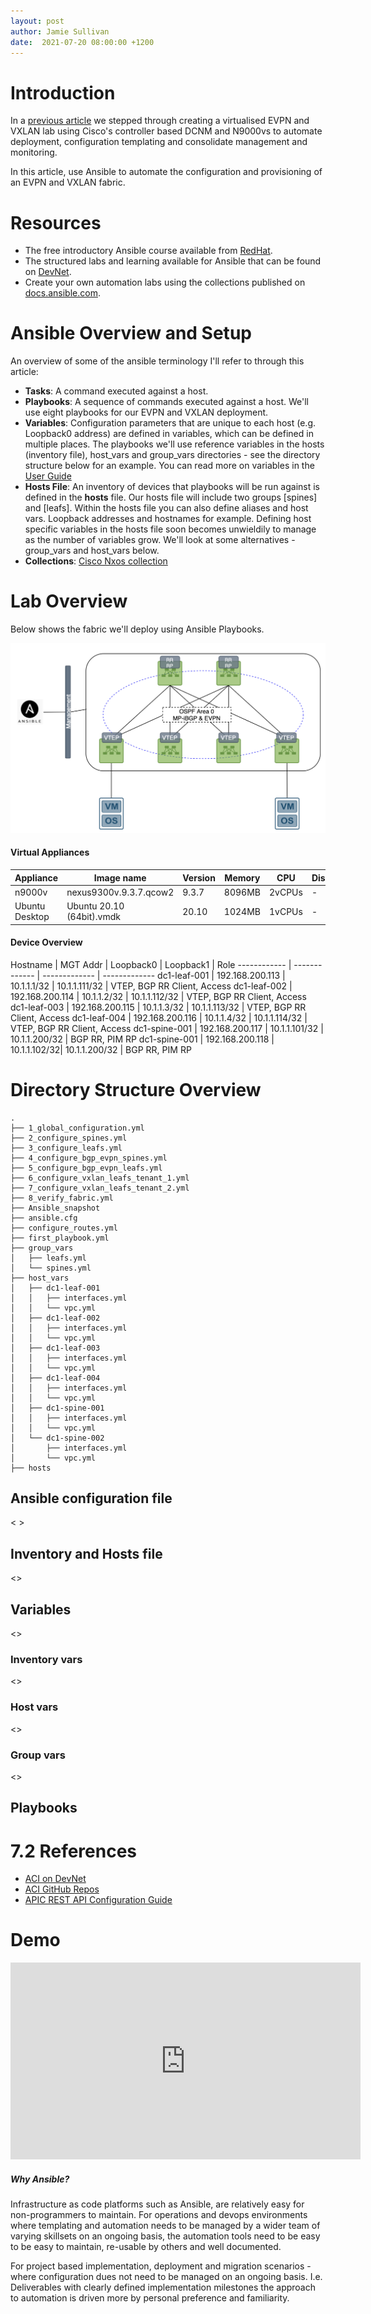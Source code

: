 ```yaml
---
layout: post
author: Jamie Sullivan
date:  2021-07-20 08:00:00 +1200
---
```


# Introduction

In a [previous article](https://j-sulliman.github.io/2021/05/04/Part-3.1-DCNM-Lab-Building-a-Multidomain-Dashboard-with-Cisco-APIs-and-Grafana.html) we stepped through creating a virtualised EVPN and VXLAN lab using Cisco's controller based DCNM and N9000vs to automate deployment, configuration templating and consolidate management and monitoring.

In this article, use Ansible to automate the configuration and provisioning of an EVPN and VXLAN fabric.








# Resources
* The free introductory Ansible course available from [RedHat](https://www.redhat.com/en/blog/new-free-ansible-course).
* The structured labs and learning available for Ansible that can be found on [DevNet](https://developer.cisco.com/automation-ansible/).  
* Create your own automation labs using the collections published on [docs.ansible.com](https://docs.ansible.com/ansible/latest/collections/cisco/index.html).

# Ansible Overview and Setup

An overview of some of the ansible terminology I'll refer to through this article:

* **Tasks**: A command executed against a host.
* **Playbooks**: A sequence of commands executed against a host. We'll use eight playbooks for our EVPN and VXLAN deployment.
* **Variables**:  Configuration parameters that are unique to each host (e.g. Loopback0 address) are defined in variables, which can be defined in multiple places.  The playbooks we'll use reference variables in the hosts (inventory file), host_vars and group_vars directories - see the directory structure below for an example.  You can read more on variables in the [User Guide](https://docs.ansible.com/ansible/latest/user_guide/playbooks_variables.html#ansible-variable-precedence)
* **Hosts File**:  An inventory of devices that playbooks will be run against is defined in the **hosts** file.  Our hosts file will include two groups [spines] and [leafs].  Within the hosts file you can also define aliases and host vars.  Loopback addresses and hostnames for example.  Defining host specific variables in the hosts file soon becomes unwieldily to manage as the number of variables grow.  We'll look at some alternatives - group_vars and host_vars below.
* **Collections**: [Cisco Nxos collection](https://docs.ansible.com/ansible/latest/collections/cisco/nxos/index.html#plugins-in-cisco-nxos)

# Lab Overview


Below shows the fabric we'll deploy using Ansible Playbooks.

![ACI Dashboard](https://github.com/j-sulliman/j-sulliman.github.io/blob/master/images/Anisble_EVPN_VXLAN.png?raw=true)


#### Virtual Appliances

Appliance | Image name | Version | Memory | CPU | Disk | Qty
------------ | ------------- | ------------- | ------------- | ------------- | ------------- | -------------
n9000v | nexus9300v.9.3.7.qcow2 | 9.3.7 | 8096MB | 2vCPUs | - | 6
Ubuntu Desktop | Ubuntu 20.10 (64bit).vmdk | 20.10 | 1024MB | 1vCPUs | - | 3



#### Device Overview

Hostname | MGT Addr | Loopback0 | Loopback1 | Role
------------ | ------------- | ------------- | -------------
dc1-leaf-001 | 192.168.200.113 | 10.1.1.1/32 | 10.1.1.111/32 | VTEP, BGP RR Client, Access
dc1-leaf-002 | 192.168.200.114 | 10.1.1.2/32 | 10.1.1.112/32 | VTEP, BGP RR Client, Access
dc1-leaf-003 | 192.168.200.115 | 10.1.1.3/32 | 10.1.1.113/32 | VTEP, BGP RR Client, Access
dc1-leaf-004 | 192.168.200.116 | 10.1.1.4/32 | 10.1.1.114/32 | VTEP, BGP RR Client, Access
dc1-spine-001 | 192.168.200.117 | 10.1.1.101/32 | 10.1.1.200/32 | BGP RR, PIM RP
dc1-spine-001 | 192.168.200.118 | 10.1.1.102/32| 10.1.1.200/32  | BGP RR, PIM RP

# Directory Structure Overview
```
.
├── 1_global_configuration.yml
├── 2_configure_spines.yml
├── 3_configure_leafs.yml
├── 4_configure_bgp_evpn_spines.yml
├── 5_configure_bgp_evpn_leafs.yml
├── 6_configure_vxlan_leafs_tenant_1.yml
├── 7_configure_vxlan_leafs_tenant_2.yml
├── 8_verify_fabric.yml
├── Ansible_snapshot
├── ansible.cfg
├── configure_routes.yml
├── first_playbook.yml
├── group_vars
│   ├── leafs.yml
│   └── spines.yml
├── host_vars
│   ├── dc1-leaf-001
│   │   ├── interfaces.yml
│   │   └── vpc.yml
│   ├── dc1-leaf-002
│   │   ├── interfaces.yml
│   │   └── vpc.yml
│   ├── dc1-leaf-003
│   │   ├── interfaces.yml
│   │   └── vpc.yml
│   ├── dc1-leaf-004
│   │   ├── interfaces.yml
│   │   └── vpc.yml
│   ├── dc1-spine-001
│   │   ├── interfaces.yml
│   │   └── vpc.yml
│   └── dc1-spine-002
│       ├── interfaces.yml
│       └── vpc.yml
├── hosts
```

## Ansible configuration file
< >

## Inventory and Hosts file
<>

## Variables
<>

### Inventory vars
<>

### Host vars

<>

### Group vars

<>

## Playbooks


# 7.2 References

* [ACI on DevNet](https://developer.cisco.com/site/aci/)
* [ACI GitHub Repos](https://github.com/search?q=cisco+aci)
* [APIC REST API Configuration Guide](https://www.cisco.com/c/en/us/td/docs/switches/datacenter/aci/apic/sw/2-x/rest_cfg/2_1_x/b_Cisco_APIC_REST_API_Configuration_Guide/b_Cisco_APIC_REST_API_Configuration_Guide_chapter_01.html)


# Demo
<iframe width="560" height="315" src="https://www.youtube.com/embed/{{ include.id }}" frameborder="0" allow="accelerometer; autoplay; encrypted-media; gyroscope; picture-in-picture" allowfullscreen></iframe>




##### Why Ansible?

Infrastructure as code platforms such as Ansible, are relatively easy for non-programmers to maintain.  For operations and devops environments where templating and automation needs to be managed by a wider team of varying skillsets on an ongoing basis, the automation tools need to be easy to be easy to maintain, re-usable by others and well documented.

For project based implementation, deployment and migration scenarios - where configuration dues not need to be managed on an ongoing basis. I.e. Deliverables  with clearly defined implementation milestones the approach to automation is driven more by personal preference and familiarity.
